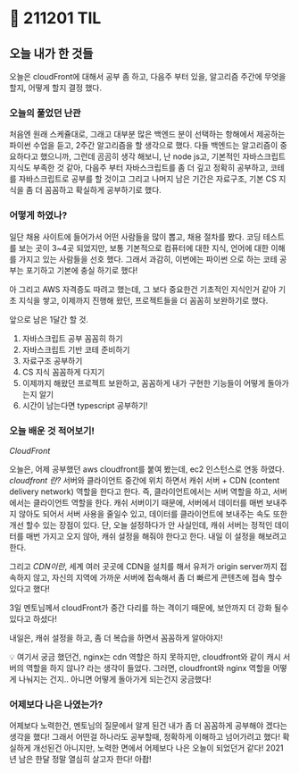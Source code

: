 # :rocket: 211201 TIL

## 오늘 내가 한 것들
오늘은 cloudFront에 대해서 공부 좀 하고, 
다음주 부터 있을, 알고리즘 주간에 
무엇을 할지, 어떻게 할지 결정 했다.

### 오늘의 풀었던 난관
처음엔 원래 스케쥴대로, 그래고 대부분 많은 백엔드 분이 선택하는 항해에서 제공하는 파이썬 수업을 듣고,
2주간 알고리즘을 할 생각으로 했다.
다들 백엔드는 알고리즘이 중요하다고 했으니까,
그런데 곰곰히 생각 해보니,
난 node js고,
기본적인 자바스크립트 지식도 부족한 것 같아,
다음주 부터
자바스크립트를 좀 더 깊고 정확히 공부하고,
코테를 자바스크립트로 공부를 할 것이고
그리고 나머지 남은 기간은
자료구조, 기본 CS 지식을 좀 더 꼼꼼하고 확실하게 공부하기로 했다.

### 어떻게 하였나?
일단 채용 사이트에 들어가서 
어떤 사람들을 많이 뽑고,
채용 절차를 봤다.
코딩 테스트를 보는 곳이 3~4곳 되었지만,
보통 기본적으로 컴퓨터에 대한 지식, 
언어에 대한 이해를 가지고 있는 사람들을 선호 했다.
그래서 과감히, 이번에는 파이썬 으로 하는 코테 공부는 포기하고
기본에 충실 하기로 했다!

아 그리고 AWS 자격증도 따려고 했는데,
그 보다 중요한건 기초적인 지식인거 같아
기초 지식을 쌓고,
이제까지 진행해 왔던, 프로젝트들을 더 꼼꼼히 보완하기로 했다.

앞으로 남은 1달간 할 것.
1. 자바스크립트 공부 꼼꼼히 하기
2. 자바스크립트 기반 코테 준비하기
3. 자료구조 공부하기
4. CS 지식 꼼꼼하게 다지기
5. 이제까지 해왔던 프로젝트 보완하고, 꼼꼼하게 내가 구현한 기능들이 어떻게 돌아가는지 알기
6. 시간이 남는다면 typescript 공부하기!

### 오늘 배운 것 적어보기!
*CloudFront*

오늘은, 어제 공부했던 aws cloudfront를 붙여 봤는데, ec2 인스턴스로 연동 하였다.
*cloudfront 란?*
 서버와 클라이언트 중간에 위치 하면서 캐쉬 서버 + CDN (content delivery network) 역할을 한다고 한다.
즉, 클라이언트에서는 서버 역할을 하고,
서버에서는 클라이언트 역할을 한다.
캐쉬 서버이기 때문에, 서버에서 데이터를 매번 보내주지 않아도 되어서 서버 사용을 줄일수 있고,
데이터를 클라이언트에 보내주는 속도 또한 개선 할수 있는 장점이 있다.
단, 오늘 설정하다가 안 사실인데, 캐쉬 서버는 정적인 데이터를 매번 가지고 오지 않아, 캐쉬 설정을 해줘야 한다고 한다. 내일 이 설정을 해보려고 한다.

그리고 *CDN이란*, 세계 여러 곳곳에 CDN을 설치를 해서 유저가 origin server까지 접속하지 않고, 자신의 지역에 가까운 서버에 접속해서 좀 더 빠르게 콘텐츠에 접속 할수 있다고 했다!


3일 멘토님께서 cloudFront가 중간 다리를 하는 격이기 때문에, 보안까지 더 강화 될수 있다고 하셨다!

내일은, 캐쉬 설정을 하고, 좀 더 복습을 하면서 꼼꼼하게 알아야지!

:bulb: 여기서 궁금 했던건, nginx는 cdn 역할은 하지 못하지만, cloudfront와 같이 캐시 서버의 역할을 하지 않나? 라는 생각이 들었다.
그러면, cloudfront와 nginx 역할을 어떻게 나눠지는 건지.. 아니면 어떻게 돌아가게 되는건지 궁금했다!

### 어제보다 나은 나였는가?
어제보다 노력한건, 
멘토님의 질문에서 알게 된건
내가 좀 더 꼼꼼하게 공부해야 겠다는 생각을 했다!
그래서 어떤걸 하나라도 공부할때,
정확하게 이해하고 넘어가려고 했다!
확실하게 개선된건 아니지만,
노력한 면에서
어제보다 나은 오늘이 되었던거 같다!
2021년 남은 한달 정말 열심히 살고자 한다! 아좝!